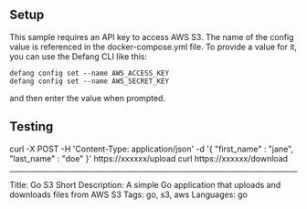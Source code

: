 
## Setup
This sample requires an API key to access AWS S3. The name of the config value is referenced in the docker-compose.yml file.
To provide a value for it, you can use the Defang CLI like this:

```
defang config set --name AWS_ACCESS_KEY
defang config set --name AWS_SECRET_KEY
```

and then enter the value when prompted.

## Testing
curl -X POST -H 'Content-Type: application/json' -d '{ "first_name" : "jane", "last_name" : "doe" }' https://xxxxxx/upload
curl https://xxxxxx/download

---

Title: Go S3
Short Description: A simple Go application that uploads and downloads files from AWS S3
Tags: go, s3, aws
Languages: go